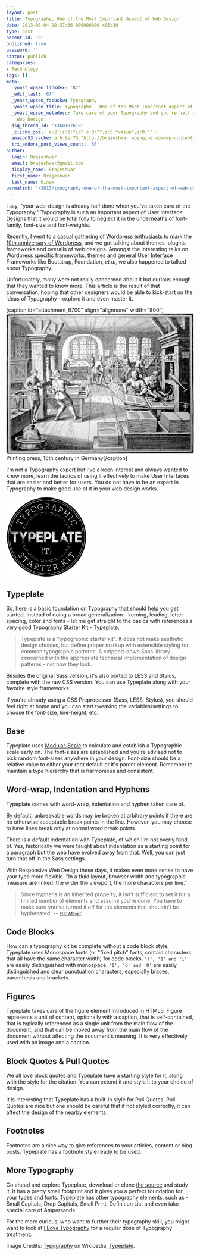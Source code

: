 ```yaml
---
layout: post
title: Typography, One of the Most Important Aspect of Web Design
date: 2013-06-04 20:57:36.000000000 +05:30
type: post
parent_id: '0'
published: true
password: ''
status: publish
categories:
- Technology
tags: []
meta:
  _yoast_wpseo_linkdex: '87'
  _edit_last: '67'
  _yoast_wpseo_focuskw: Typography
  _yoast_wpseo_title: Typography - One of the Most Important Aspect of Web Design
  _yoast_wpseo_metadesc: Take care of your Typography and you're half done with your
    Web Design.
  dsq_thread_id: '1360107610'
  _clicky_goal: a:2:{s:2:"id";s:0:"";s:5:"value";s:0:"";}
  amazonS3_cache: a:6:{s:75:"http://brajeshwar.wpengine.com/wp-content/uploads/pressing-16th-century.jpg";i:6700;s:72:"http://media.brajeshwar.com/wp-content/uploads/pressing-16th-century.jpg";i:6700;s:68:"http://brajeshwar.wpengine.com/wp-content/uploads/typeplate-logo.png";i:6699;s:65:"http://media.brajeshwar.com/wp-content/uploads/typeplate-logo.png";i:6699;s:73:"https://media.brajeshwar.com/wp-content/uploads/pressing-16th-century.jpg";i:6700;s:66:"https://media.brajeshwar.com/wp-content/uploads/typeplate-logo.png";i:6699;}
  trx_addons_post_views_count: '56'
author:
  login: Brajeshwar
  email: brajeshwar@gmail.com
  display_name: Brajeshwar
  first_name: Brajeshwar
  last_name: Oinam
permalink: "/2013/typography-one-of-the-most-important-aspect-of-web-design/"
---
```

<p>I say, "your web-design is already half done when you've taken care of the Typography." Typography is such an important aspect of User Interface Designs that it would be total folly to neglect it in the underneaths of font-family, font-size and font-weights.</p>
<p>Recently, I went to a casual gathering of Wordpress enthusiasts to mark the <a href="http://wordpress.org/news/2013/05/the-next-10-starts-now/">10th anniversary of Wordpress</a>, and we got talking about themes, plugins, frameworks and overalls of web designs. Amongst the interesting talks on Wordpress specific frameworks, themes and general User Interface Frameworks like Bootstrap, Foundation, <em>et al</em>, we also happened to talked about Typography.</p>
<p>Unfortunately, many were not really concerned about it but curious enough that they wanted to know more. This article is the result of that conversation, hoping that other designers would be able to kick-start on the ideas of Typography - explore it and even master it.</p>

<p>[caption id="attachment_6700" align="alignnone" width="800"]<img src="/static/2013/06/pressing-16th-century.jpg" alt="Printing press, 16th century in Germany" class="size-full wp-image-6700" /> Printing press, 16th century in Germany[/caption]</p>
<p>I'm not a Typography expert but I've a keen interest and always wanted to know more, learn the tactics of using it effectively to make User Interfaces that are easier and better for users. You do not have to be an expert in Typography to make good use of it in your web design works.</p>
<p><a href="http://typeplate.com/"><img src="/static/2013/06/typeplate-logo.png" alt="Typeplate" width="216" height="216" class="alignright size-full wp-image-6699" /></a></p>
<h2>Typeplate</h2>
<p>So, here is a basic foundation on Typography that should help you get started. Instead of doing a broad generalization - kerning, leading, letter-spacing, color and fonts - let me get straight to the basics with references a very good Typography Starter Kit - <a href="http://typeplate.com/">Typeplate</a>.</p>
<blockquote><p>Typeplate is a "typographic starter kit". It does not make aesthetic design choices, but define proper markup with extensible styling for common typographic patterns. A stripped-down Sass library concerned with the appropriate technical implementation of design patterns - not how they look.</p></blockquote>
<p>Besides the original Sass version, it's also ported to LESS and Stylus, complete with the raw CSS version. You can use Typeplate along with your favorite style frameworks.</p>
<p>If you're already using a CSS Preprocessor (Sass, LESS, Stylus), you should feel right at home and you can start tweaking the variables/settings to choose the font-size, line-height, etc.</p>
<h2>Base</h2>
<p>Typeplate uses <a href="http://modularscale.com/">Modular-Scale</a> to calculate and establish a Typographic scale early on. The font-sizes are established and you're advised not to pick random font-sizes anywhere in your design. Font-size should be a relative value to either your root default or it's parent element. Remember to maintain a type hierarchy that is harmonious and consistent.</p>
<h2>Word-wrap, Indentation and Hyphens</h2>
<p>Typeplate comes with word-wrap, indentation and hyphen taken care of.</p>
<p>By default, unbreakable words may be broken at arbitrary points if there are no otherwise acceptable break points in the line. However, you may choose to have lines break only at normal word break points.</p>
<p>There is a default indentation with Typeplate, of which I'm not overly fond of. Yes, historically we were taught about indentation as a starting point for a paragraph but the web have evolved away from that. Well, you can just turn that off in the Sass settings.</p>
<p>With Responsive Web Design these days, it makes even more sense to have your type more flexible. "In a fluid layout, browser width and typographic measure are linked: the wider the viewport, the more characters per line."</p>
<blockquote><p>Since hyphens is an inherited property, it isn't sufficient to set it for a limited number of elements and assume you're done. You have to make sure you've turned it off for the elements that shouldn't be hyphenated. -- <cite><small><a href="http://meyerweb.com/eric/thoughts/2012/12/17/where-to-avoid-css-hyphenation/">Eric Meyer</a></small></cite></p></blockquote>
<h2>Code Blocks</h2>
<p>How can a typography kit be complete without a code block style. Typeplate uses Monospace fonts (or "fixed pitch" fonts, contain characters that all have the same character width) for code blocks. <code>'l', '1' and 'i'</code> are easily distinguished with monospace, <code>'0', 'o' and 'O'</code> are easily distinguished and clear punctuation characters, especially braces, parenthesis and brackets.</p>
<h2>Figures</h2>
<p>Typeplate takes care of the figure element introduced in HTML5. Figure represents a unit of content, optionally with a caption, that is self-contained, that is typically referenced as a single unit from the main flow of the document, and that can be moved away from the main flow of the document without affecting the document's meaning. It is very effectively used with an image and a caption.</p>
<h2>Block Quotes & Pull Quotes</h2>
<p>We all love block quotes and Typeplate have a starting style for it, along with the style for the citation. You can extend it and style it to your choice of design.</p>
<p>It is interesting that Typeplate has a built-in style for Pull Quotes. Pull Quotes are nice but one should be careful that if not styled correctly, it can affect the design of the nearby elements.</p>
<h2>Footnotes</h2>
<p>Footnotes are a nice way to give references to your articles, content or blog posts. Typeplate has a footnote style ready to be used.</p>
<h2>More Typography</h2>
<p>Go ahead and explore Typeplate, download or clone <a href="https://github.com/typeplate/typeplate.github.io">the source</a> and study it. It has a pretty small footprint and it gives you a perfect foundation for your types and fonts. <a href="http://typeplate.com/">Typeplate</a> has other typography elements, such as - Small Capitals, Drop Capitals, Small Print, Definition List and even take special care of Ampersands.</p>
<p>For the more curious, who want to further their typography skill, you might want to look at <a href="http://ilovetypography.com/">I Love Typography</a> for a regular dose of Typography treatment.</p>
<p>Image Credits: <a href="http://en.wikipedia.org/wiki/Typography">Typography</a> on Wikipedia, <a href="http://typeplate.com/">Typeplate</a>.</p>
